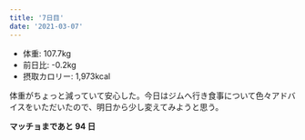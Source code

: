 ```yaml
---
title: '7日目'
date: '2021-03-07'
---
```


- 体重: 107.7kg
- 前日比: -0.2kg
- 摂取カロリー: 1,973kcal

体重がちょっと減っていて安心した。今日はジムへ行き食事について色々アドバイスをいただいたので、明日から少し変えてみようと思う。

**マッチョまであと 94 日**
